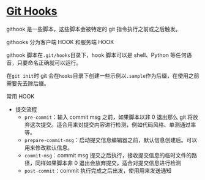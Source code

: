 # [Git Hooks](https://git-scm.com/docs/githooks)

githook 是一些脚本，这些脚本会被特定的 git 指令执行之前或之后触发。

githooks 分为客户端 HOOK 和服务端 HOOK

githook 脚本在`.git/hooks`目录下，hook 脚本可以是 shell、Python 等任何语音，只要命名正确就可以运行。

在`git init`时 git 会在`hooks`目录下创建一些示例以`.sample`作为后缀，在使用之前需要先去除后缀。

常用 HOOK

- 提交流程
  - `pre-commit`：输入 commit msg 之前，如果脚本以非 0 退出那么 git 将放弃这次提交。适合用来对提交内容进行检测，例如代码风格、单测通过率等。
  - `prepare-commit-msg`：启动提交信息编辑器之前，默认信息创建后。可以用来修改默认信息。
  - `commit-msg`：commit msg 提交之后执行，接收提交信息的临时文件的路径，同样如果脚本非 0 退出会放弃提交。适合对提交信息进行检测
  - `post-commit`：commit 执行完成之后出发，使用用来发送通知

